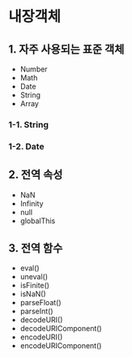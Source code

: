 # 내장객체

## 1. 자주 사용되는 표준 객체

- Number
- Math
- Date
- String
- Array

### 1-1. String

### 1-2. Date

## 2. 전역 속성

- NaN
- Infinity
- null
- globalThis

## 3. 전역 함수

- eval()
- uneval()
- isFinite()
- isNaN()
- parseFloat()
- parseInt()
- decodeURI()
- decodeURIComponent()
- encodeURI()
- encodeURIComponent()
